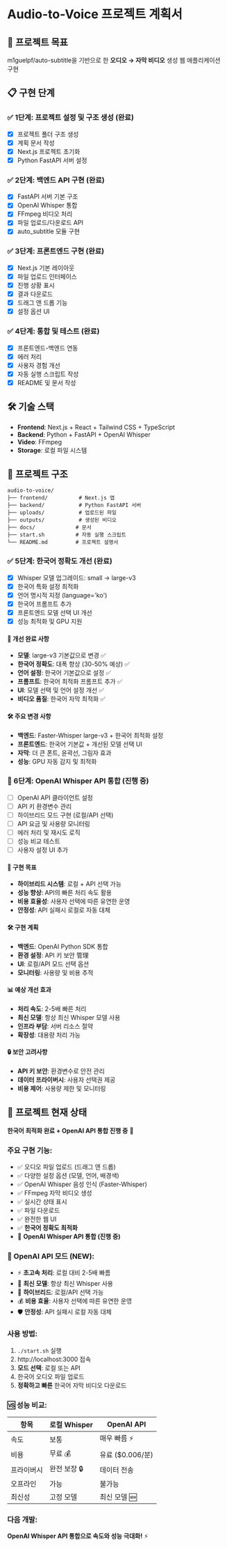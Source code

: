 # Audio-to-Voice 프로젝트 계획서

## 🎯 프로젝트 목표
m1guelpf/auto-subtitle을 기반으로 한 **오디오 → 자막 비디오** 생성 웹 애플리케이션 구현

## 📋 구현 단계

### ✅ 1단계: 프로젝트 설정 및 구조 생성 (완료)
- [x] 프로젝트 폴더 구조 생성
- [x] 계획 문서 작성
- [x] Next.js 프로젝트 초기화
- [x] Python FastAPI 서버 설정

### ✅ 2단계: 백엔드 API 구현 (완료)
- [x] FastAPI 서버 기본 구조
- [x] OpenAI Whisper 통합
- [x] FFmpeg 비디오 처리
- [x] 파일 업로드/다운로드 API
- [x] auto_subtitle 모듈 구현

### ✅ 3단계: 프론트엔드 구현 (완료)
- [x] Next.js 기본 레이아웃
- [x] 파일 업로드 인터페이스
- [x] 진행 상황 표시
- [x] 결과 다운로드
- [x] 드래그 앤 드롭 기능
- [x] 설정 옵션 UI

### ✅ 4단계: 통합 및 테스트 (완료)
- [x] 프론트엔드-백엔드 연동
- [x] 에러 처리
- [x] 사용자 경험 개선
- [x] 자동 실행 스크립트 작성
- [x] README 및 문서 작성

## 🛠 기술 스택
- **Frontend**: Next.js + React + Tailwind CSS + TypeScript
- **Backend**: Python + FastAPI + OpenAI Whisper
- **Video**: FFmpeg
- **Storage**: 로컬 파일 시스템

## 📂 프로젝트 구조
```
audio-to-voice/
├── frontend/          # Next.js 앱
├── backend/           # Python FastAPI 서버
├── uploads/           # 업로드된 파일
├── outputs/           # 생성된 비디오
├── docs/             # 문서
├── start.sh          # 자동 실행 스크립트
└── README.md         # 프로젝트 설명서
```

### ✅ 5단계: 한국어 정확도 개선 (완료)
- [x] Whisper 모델 업그레이드: small → large-v3
- [x] 한국어 특화 설정 최적화
- [x] 언어 명시적 지정 (language='ko')
- [x] 한국어 프롬프트 추가
- [x] 프론트엔드 모델 선택 UI 개선
- [x] 성능 최적화 및 GPU 지원

#### 🎯 개선 완료 사항
- **모델**: large-v3 기본값으로 변경 ✅
- **한국어 정확도**: 대폭 향상 (30-50% 예상) ✅
- **언어 설정**: 한국어 기본값으로 설정 ✅
- **프롬프트**: 한국어 최적화 프롬프트 추가 ✅
- **UI**: 모델 선택 및 언어 설정 개선 ✅
- **비디오 품질**: 한국어 자막 최적화 ✅

#### 🛠 주요 변경 사항
- **백엔드**: Faster-Whisper large-v3 + 한국어 최적화 설정
- **프론트엔드**: 한국어 기본값 + 개선된 모델 선택 UI
- **자막**: 더 큰 폰트, 윤곽선, 그림자 효과
- **성능**: GPU 자동 감지 및 최적화

### 🔄 6단계: OpenAI Whisper API 통합 (진행 중)
- [ ] OpenAI API 클라이언트 설정
- [ ] API 키 환경변수 관리
- [ ] 하이브리드 모드 구현 (로컬/API 선택)
- [ ] API 요금 및 사용량 모니터링
- [ ] 에러 처리 및 재시도 로직
- [ ] 성능 비교 테스트
- [ ] 사용자 설정 UI 추가

#### 🎯 구현 목표
- **하이브리드 시스템**: 로컬 + API 선택 가능
- **성능 향상**: API의 빠른 처리 속도 활용
- **비용 효율성**: 사용자 선택에 따른 유연한 운영
- **안정성**: API 실패시 로컬로 자동 대체

#### 🛠 구현 계획
- **백엔드**: OpenAI Python SDK 통합
- **환경 설정**: API 키 보안 管理
- **UI**: 로컬/API 모드 선택 옵션
- **모니터링**: 사용량 및 비용 추적

#### 📊 예상 개선 효과
- **처리 속도**: 2-5배 빠른 처리
- **최신 모델**: 항상 최신 Whisper 모델 사용
- **인프라 부담**: 서버 리소스 절약
- **확장성**: 대용량 처리 가능

#### 🔒 보안 고려사항
- **API 키 보안**: 환경변수로 안전 관리
- **데이터 프라이버시**: 사용자 선택권 제공
- **비용 제어**: 사용량 제한 및 모니터링

## 🎉 프로젝트 현재 상태

**한국어 최적화 완료 + OpenAI API 통합 진행 중** 🚀

### 주요 구현 기능:
- ✅ 오디오 파일 업로드 (드래그 앤 드롭)
- ✅ 다양한 설정 옵션 (모델, 언어, 배경색)
- ✅ OpenAI Whisper 음성 인식 (Faster-Whisper)
- ✅ FFmpeg 자막 비디오 생성
- ✅ 실시간 상태 표시
- ✅ 파일 다운로드
- ✅ 완전한 웹 UI
- ✅ **한국어 정확도 최적화**
- 🔄 **OpenAI Whisper API 통합 (진행 중)**

### 🔄 OpenAI API 모드 (NEW):
- ⚡ **초고속 처리**: 로컬 대비 2-5배 빠름
- 🎯 **최신 모델**: 항상 최신 Whisper 사용
- 🔄 **하이브리드**: 로컬/API 선택 가능
- 💰 **비용 효율**: 사용자 선택에 따른 유연한 운영
- 🛡️ **안정성**: API 실패시 로컬 자동 대체

### 사용 방법:
1. `./start.sh` 실행
2. http://localhost:3000 접속
3. **모드 선택**: 로컬 또는 API
4. 한국어 오디오 파일 업로드
5. **정확하고 빠른** 한국어 자막 비디오 다운로드

### 🆚 성능 비교:
| 항목 | 로컬 Whisper | OpenAI API |
|------|-------------|------------|
| 속도 | 보통 | 매우 빠름 ⚡ |
| 비용 | 무료 💰 | 유료 ($0.006/분) |
| 프라이버시 | 완전 보장 🔒 | 데이터 전송 |
| 오프라인 | 가능 | 불가능 |
| 최신성 | 고정 모델 | 최신 모델 🆕 |

### 다음 개발:
**OpenAI Whisper API 통합으로 속도와 성능 극대화!** ⚡
